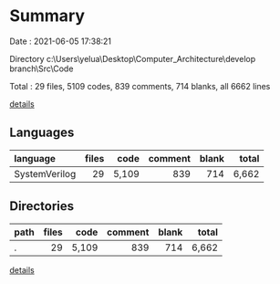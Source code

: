 # Summary

Date : 2021-06-05 17:38:21

Directory c:\Users\yelua\Desktop\Computer_Architecture\develop branch\Src\Code

Total : 29 files,  5109 codes, 839 comments, 714 blanks, all 6662 lines

[details](details.md)

## Languages
| language | files | code | comment | blank | total |
| :--- | ---: | ---: | ---: | ---: | ---: |
| SystemVerilog | 29 | 5,109 | 839 | 714 | 6,662 |

## Directories
| path | files | code | comment | blank | total |
| :--- | ---: | ---: | ---: | ---: | ---: |
| . | 29 | 5,109 | 839 | 714 | 6,662 |

[details](details.md)
